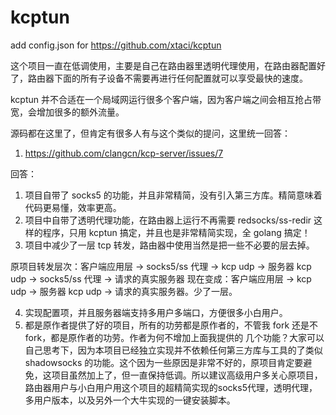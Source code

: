 # kcptun
add config.json for https://github.com/xtaci/kcptun

这个项目一直在低调使用，主要是自己在路由器里透明代理使用，在路由器配置好了，路由器下面的所有子设备不需要再进行任何配置就可以享受最快的速度。

kcptun 并不合适在一个局域网运行很多个客户端，因为客户端之间会相互抢占带宽，会增加很多的额外流量。

源码都在这里了，但肯定有很多人有与这个类似的提问，这里统一回答：

1. https://github.com/clangcn/kcp-server/issues/7

回答：

1. 项目自带了 socks5 的功能，并且非常精简，没有引入第三方库。精简意味着代码更易懂，效率更高。
2. 项目中自带了透明代理功能，在路由器上运行不再需要 redsocks/ss-redir 这样的程序，只用 kcptun 搞定，并且也是非常精简实现，全 golang 搞定！
3. 项目中减少了一层 tcp 转发，路由器中使用当然是把一些不必要的层去掉。

原项目转发层次：客户端应用层 -> socks5/ss 代理 -> kcp udp -> 服务器 kcp udp -> socks5/ss 代理 -> 请求的真实服务器
现在变成：客户端应用层 -> kcp udp -> 服务器 kcp udp -> 请求的真实服务器。少了一层。

4. 实现配置项，并且服务器端支持多用户多端口，方便很多小白用户。
5. 都是原作者提供了好的项目，所有的功劳都是原作者的，不管我 fork 还是不fork，都是原作者的功劳。作者为何不增加上面我提供的 几个功能？大家可以自己思考下，因为本项目已经独立实现并不依赖任何第三方库与工具的了类似 shadowsocks 的功能。这个因为一些原因是非常不好的，原项目肯定要避免，这项目虽然加上了，但一直保持低调。所以建议高级用户多关心原项目，路由器用户与小白用户用这个项目的超精简实现的socks5代理，透明代理，多用户版本，以及另外一个大牛实现的一键安装脚本。
